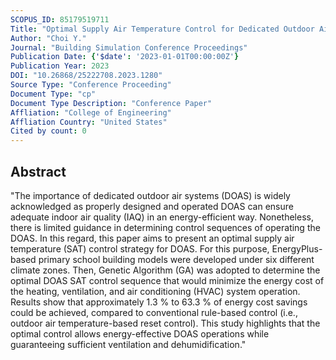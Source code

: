 ```yaml
---
SCOPUS_ID: 85179519711
Title: "Optimal Supply Air Temperature Control for Dedicated Outdoor Air System Under Varying Climate Zones"
Author: "Choi Y."
Journal: "Building Simulation Conference Proceedings"
Publication Date: {'$date': '2023-01-01T00:00:00Z'}
Publication Year: 2023
DOI: "10.26868/25222708.2023.1280"
Source Type: "Conference Proceeding"
Document Type: "cp"
Document Type Description: "Conference Paper"
Affliation: "College of Engineering"
Affliation Country: "United States"
Cited by count: 0
---
```


## Abstract
"The importance of dedicated outdoor air systems (DOAS) is widely acknowledged as properly designed and operated DOAS can ensure adequate indoor air quality (IAQ) in an energy-efficient way. Nonetheless, there is limited guidance in determining control sequences of operating the DOAS. In this regard, this paper aims to present an optimal supply air temperature (SAT) control strategy for DOAS. For this purpose, EnergyPlus-based primary school building models were developed under six different climate zones. Then, Genetic Algorithm (GA) was adopted to determine the optimal DOAS SAT control sequence that would minimize the energy cost of the heating, ventilation, and air conditioning (HVAC) system operation. Results show that approximately 1.3 % to 63.3 % of energy cost savings could be achieved, compared to conventional rule-based control (i.e., outdoor air temperature-based reset control). This study highlights that the optimal control allows energy-effective DOAS operations while guaranteeing sufficient ventilation and dehumidification."
